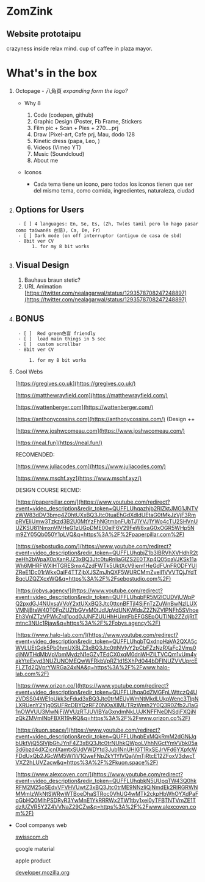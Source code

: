 # ZomZink
## Website prototaipu
crazyness inside relax mind.
cup of caffee in plaza mayor.


# What's in the box
1. Octopage - 八角頁 *expanding form the logo?*
    - Why 8
        1. Code (codepen, github)
        2. Graphic Design (Poster, Fb Frame, Stickers
        3. Film pic + Scan + Pies + 270....prj
        4. Draw (Pixel-art, Cafe prj, Mau, dodo 128
        5. Kinetic dress (papa, Leo, )
        6. Videos (Vimeo YT)
        7. Music (Soundcloud)
        8. About me

    - Iconos
        - Cada tema tiene un icono, pero todos los iconos tienen que ser del mismo tema, como comida, ingredientes, naturaleza, ciudad


2. Options for Users
    -
        - [ ] 4 languages: En, Se, Es, (Zh, Tw(es tamil pero lo hago pasar como taiwanés 台語), Ca, De, Fr）
        - [ ] Dark mode (on off interruptor (antiguo de casa de sbd)
        - 8bit ver CV
             1. for my 8 bit works

3. Visual Design
    -
    1. Bauhaus braun stetic?
    2. URL Animation [https://twitter.com/nealagarwal/status/1293578708247248897](https://twitter.com/nealagarwal/status/1293578708247248897)


4. BONUS
    - 
        - [ ]  Red green色盲 friendly
        - [ ]  load main things in 5 sec
        - [ ]  custom scrollbar
        - 8bit ver CV
            
            1. for my 8 bit works



5. Cool Webs

    [https://gregives.co.uk](https://gregives.co.uk/)

    [https://matthewrayfield.com](https://matthewrayfield.com/)

    [https://wattenberger.com](https://wattenberger.com/)

    [https://anthonycossins.com](https://anthonycossins.com/) (Design ++

    [https://www.joshwcomeau.com](https://www.joshwcomeau.com/)

    [https://neal.fun](https://neal.fun/)

    RECOMENDED:

    [https://www.juliacodes.com](https://www.juliacodes.com/)

    [https://www.mschf.xyz](https://www.mschf.xyz/) 

    DESIGN COURSE RECMD:

    [https://paperpillar.com/](https://www.youtube.com/redirect?event=video_description&redir_token=QUFFLUhqazhjb2RIZktJMG1JNTVzWW83dDV3bmg4Z0htUXxBQ3Jtc0tuaEhGdXdldUEtaG0tMkJzVjF3RmpRVEliUmw3Tzkzd3B2U0MtYzFhNGtmbnFUbTJ1YVJ1YWo4cTU2SHVnUUZKSU81NmxnVlVHeG1zUGpDME00elF6V29FeW8xaG0xOGR5WHp5Nm9ZY05Qb050Y1pLVQ&q=https%3A%2F%2Fpaperpillar.com%2F)

    [https://sebostudio.com/](https://www.youtube.com/redirect?event=video_description&redir_token=QUFFLUhqbjZ1b3lBRVhXVHdhR2tzeHh2bWpaX0pXanRJZ3xBQ3Jtc0tuRnliaGlZS2E0TXp4Q05paVJKSk11aWh6MHRFWXlHTGRESmx4ZzdFWTk5UktXcV9iem1HeGdFUnFRODFYUlZReE1Dc01rWkxOalF4TTZjbXJSZmJhQXF5WURCMmZvell1VVVTQjJYdTBqcUZQZXcxWQ&q=https%3A%2F%2Fsebostudio.com%2F)

    [https://obys.agency/](https://www.youtube.com/redirect?event=video_description&redir_token=QUFFLUhqbFR5M2lCUDVjUWpPQ2pxdGJ4NUxsaVVoY2xtUXxBQ3Jtc0ttcnBFTjl4SjFnTzZuWnBwNzlLUXVMNjBteW40T0FqZUZfbGVvM0tJdUpVdUNKWldsZ2ZNZVlPNFh5SVhoeEh3VnlZTzVPWkZrd1pod0JJNFZUUHhHUmtFbEFGSEpOUTlNb2ZZdjRtTmtnc3NUc1Rjaw&q=https%3A%2F%2Fobys.agency%2F)

    [https://www.halo-lab.com/](https://www.youtube.com/redirect?event=video_description&redir_token=QUFFLUhqbTQxdnpHaVA2QXA5cWVLUEtGdk5Pb0hmUXBLZ3xBQ3Jtc0ttNVIyY2pCbFZzNzRXaFc2Vms0djNWTHdMbVpVbmMydzN1eGZyTEdCX0xqM0dnWHZlLTVCQm1vUm4yakYteExyd3NUZUNOMEQwWFRkbVpRZ1d1SXhPd044bDFINUZVVUprcEFLZTd2QVprYWRGa24xNA&q=https%3A%2F%2Fwww.halo-lab.com%2F)

    [https://www.orizon.co/](https://www.youtube.com/redirect?event=video_description&redir_token=QUFFLUhqa0dZMGFnLWttczQ4UzVDSS04WE1pUkk3cFdud3xBQ3Jtc0trMEUyWmNtMkdLUkpWenc3TlpNLXRUenY2Yjg0SUFRcDBYQzRFZ0NOaXlMUTRzWmh2Y0Q3R0Zfb2J1aG1nOWVUU3MwNjFjWVUzRTJUVlBYaGxndmNkLUJKNFFNeDNSdjFXQjNzQkZMVmlNbFBXR19vRQ&q=https%3A%2F%2Fwww.orizon.co%2F)

    [https://kuon.space/](https://www.youtube.com/redirect?event=video_description&redir_token=QUFFLUhqbExMQkRmM2dGNjJqbUktVjQ5SlVjbGhJYnF4Z3xBQ3Jtc0trNUhkQWpoLVhhNGctYmVVbk05a3d6bzd4dXZicnlXamtxSUdVWDYtd3Jub1NnUHlGT1RxSEJrVFd6YXpfcWFDdUxQb2JGcWM5Wi1iV1QweFNpZkY1YlVQajVmTjRtcE12ZFoxV3dwcTVXZ2hLUVZacw&q=https%3A%2F%2Fkuon.space%2F)

    [https://www.alexcoven.com/](https://www.youtube.com/redirect?event=video_description&redir_token=QUFFLUhqbkN5UUpqTW43Q0hkRFM2M25oSEdvVFVHVUwtZ3xBQ3Jtc0trME9NNzliQjNmdEk2RlRGRWNMMmlzWkNtSWRwWTBoeDhaSTRoc0VhUG4wMTk2ckpHbWhOYXdPaFpGbHQ0MlhPSDRyR3YwMnE1YkRRRWx2TW1tby1xei0yTFBTNTVmZE1TdzlUZVR5Y2Z4VVNaZ29CZw&q=https%3A%2F%2Fwww.alexcoven.com%2F)

- Cool companys web

    [swisscom.ch](http://swisscom.ch/)

    google material

    apple product

    [developer.mozilla.org](http://developer.mozilla.org/)